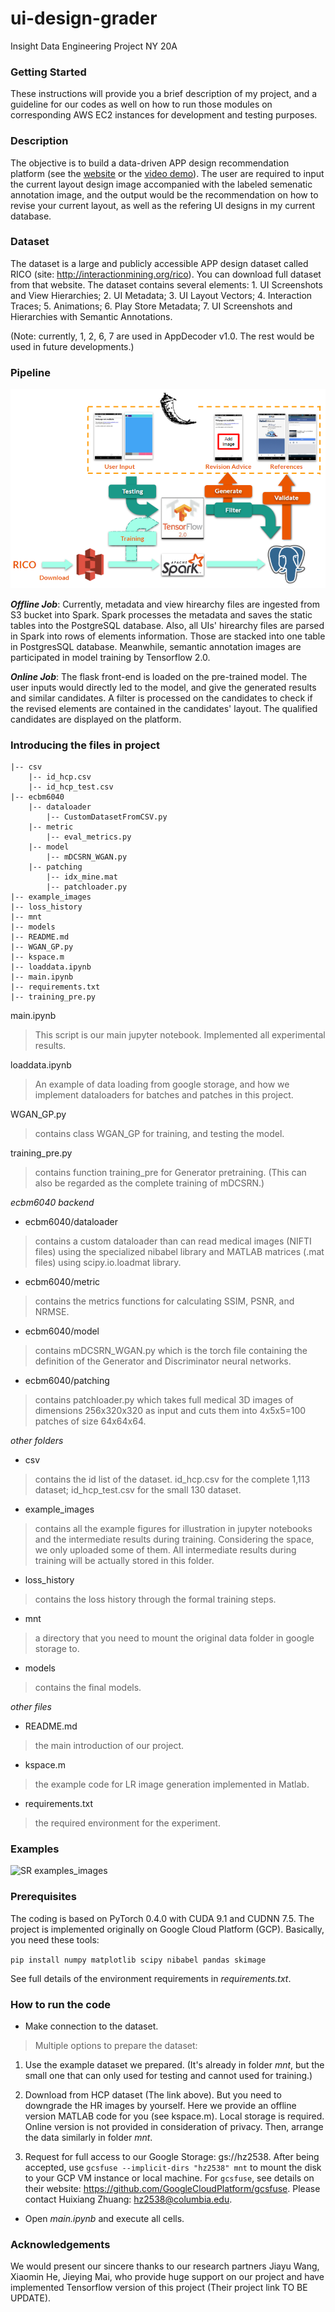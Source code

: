 # ui-design-grader
Insight Data Engineering Project NY 20A

### Getting Started
These instructions will provide you a brief description of my project, and a guideline for our codes as well on how to run those modules on corresponding AWS EC2 instances for development and testing purposes.

### Description 
The objective is to build a data-driven APP design recommendation platform (see the [website](http://www.dataengineer.site/) or the [video demo](https://youtu.be/SUgCPqrCQWE)). The user are required to input the current layout design image accompanied with the labeled semenatic annotation image, and the output would be the recommendation on how to revise your current layout, as well as the refering UI designs in my current database.

### Dataset
The dataset is a large and publicly accessible APP design dataset called RICO (site: http://interactionmining.org/rico). You can download full dataset from that website. The dataset contains several elements: 1. UI Screenshots and View Hierarchies; 2. UI Metadata; 3. UI Layout Vectors; 4. Interaction Traces; 5. Animations; 6. Play Store Metadata; 7. UI Screenshots and Hierarchies with Semantic Annotations. 

(Note: currently, 1, 2, 6, 7 are used in AppDecoder v1.0. The rest would be used in future developments.)

### Pipeline

![pipeline](./documents/pipeline.png)

***Offline Job***: Currently, metadata and view hirearchy files are ingested from S3 bucket into Spark. Spark processes the metadata and saves the static tables into the PostgreSQL database. Also, all UIs' hirearchy files are parsed in Spark into rows of elements information. Those are stacked into one table in PostgresSQL database. Meanwhile, semantic annotation images are participated in model training by Tensorflow 2.0.

***Online Job***: The flask front-end is loaded on the pre-trained model. The user inputs would directly led to the model, and give the generated results and similar candidates. A filter is processed on the candidates to check if the revised elements are contained in the candidates' layout. The qualified candidates are displayed on the platform.

### Introducing the files in project

    |-- csv
        |-- id_hcp.csv
        |-- id_hcp_test.csv
    |-- ecbm6040
        |-- dataloader
            |-- CustomDatasetFromCSV.py
        |-- metric
            |-- eval_metrics.py
        |-- model
            |-- mDCSRN_WGAN.py
        |-- patching
            |-- idx_mine.mat
            |-- patchloader.py
    |-- example_images
    |-- loss_history
    |-- mnt
    |-- models
    |-- README.md
    |-- WGAN_GP.py    
    |-- kspace.m
    |-- loaddata.ipynb
    |-- main.ipynb
    |-- requirements.txt
    |-- training_pre.py

        
            
main.ipynb
>This script is our main jupyter notebook. Implemented all experimental results.

loaddata.ipynb
>An example of data loading from google storage, and how we implement dataloaders for batches and patches in this project.

WGAN_GP.py
>contains class WGAN_GP for training, and testing the model.

training_pre.py
>contains function training_pre for Generator pretraining. (This can also be regarded as the complete training of mDCSRN.)

*ecbm6040 backend*

* ecbm6040/dataloader
>contains a custom dataloader than can read medical images (NIFTI files) using the specialized nibabel library and MATLAB matrices (.mat files) using scipy.io.loadmat library.

* ecbm6040/metric
>contains the metrics functions for calculating SSIM, PSNR, and NRMSE.

* ecbm6040/model
>contains mDCSRN_WGAN.py which is the torch file containing the definition of the Generator and Discriminator neural networks.

* ecbm6040/patching
>contains patchloader.py which takes full medical 3D images of dimensions 256x320x320 as input and cuts them into 4x5x5=100 patches of size 64x64x64.

*other folders*

* csv
>contains the id list of the dataset. id_hcp.csv for the complete 1,113 dataset; id_hcp_test.csv for the small 130 dataset.

* example_images
>contains all the example figures for illustration in jupyter notebooks and the intermediate results during training. Considering the space, we only uploaded some of them. All intermediate results during training will be actually stored in this folder.

* loss_history
>contains the loss history through the formal training steps.

* mnt
>a directory that you need to mount the original data folder in google storage to.

* models
>contains the final models.

*other files*

* README.md
>the main introduction of our project.

* kspace.m
>the example code for LR image generation implemented in Matlab.

* requirements.txt
>the required environment for the experiment.

### Examples

![SR examples_images](./example_images/example.png)

### Prerequisites
The coding is based on PyTorch 0.4.0 with CUDA 9.1 and CUDNN 7.5. The project is implemented originally on Google Cloud Platform (GCP).
Basically, you need these tools:

`pip install numpy matplotlib scipy nibabel pandas skimage`

See full details of the environment requirements in *requirements.txt*.

### How to run the code 

* Make connection to the dataset.
>Multiple options to prepare the dataset:
1. Use the example dataset we prepared. (It's already in folder *mnt*, but the small one that can only used for testing and cannot used for training.)

2. Download from HCP dataset (The link above). But you need to downgrade the HR images by yourself. Here we provide an offline version MATLAB code for you (see kspace.m). Local storage is required. Online version is not provided in consideration of privacy. Then, arrange the data similarly in folder *mnt*.

3. Request for full access to our Google Storage: gs://hz2538. After being accepted, use `gcsfuse --implicit-dirs "hz2538" mnt` to mount the disk to your GCP VM instance or local machine. For `gcsfuse`, see details on their website: https://github.com/GoogleCloudPlatform/gcsfuse. Please contact Huixiang Zhuang: hz2538@columbia.edu.

* Open *main.ipynb* and execute all cells.

### Acknowledgements

We would present our sincere thanks to our research partners Jiayu Wang, Xiaomin He, Jieying Mai, who provide huge support on our project and have implemented Tensorflow version of this project (Their project link TO BE UPDATE).

